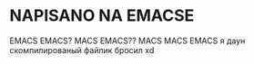 # NAPISANO NA EMACSE
EMACS EMACS? MACS EMACS?? MACS MACS EMACS
я даун скомпилированый файлик бросил xd